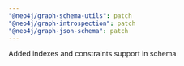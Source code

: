 ```yaml
---
"@neo4j/graph-schema-utils": patch
"@neo4j/graph-introspection": patch
"@neo4j/graph-json-schema": patch
---
```


Added indexes and constraints support in schema
